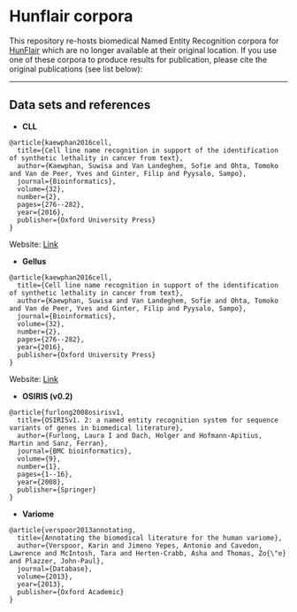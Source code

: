 # Hunflair corpora
This repository re-hosts biomedical Named Entity Recognition corpora for [HunFlair](https://github.com/flairNLP/flair/blob/master/resources/docs/HUNFLAIR.md) which are no longer available at 
their original location. If you use one of these corpora to produce results for publication, please cite the original 
publications (see list below):


-----

## Data sets and references

- **CLL**
```
@article{kaewphan2016cell,
  title={Cell line name recognition in support of the identification of synthetic lethality in cancer from text},
  author={Kaewphan, Suwisa and Van Landeghem, Sofie and Ohta, Tomoko and Van de Peer, Yves and Ginter, Filip and Pyysalo, Sampo},
  journal={Bioinformatics},
  volume={32},
  number={2},
  pages={276--282},
  year={2016},
  publisher={Oxford University Press}
}
```
Website: [Link](https://turkunlp.org/Cell-line-recognition/)
<br/> 

- **Gellus**
```
@article{kaewphan2016cell,
  title={Cell line name recognition in support of the identification of synthetic lethality in cancer from text},
  author={Kaewphan, Suwisa and Van Landeghem, Sofie and Ohta, Tomoko and Van de Peer, Yves and Ginter, Filip and Pyysalo, Sampo},
  journal={Bioinformatics},
  volume={32},
  number={2},
  pages={276--282},
  year={2016},
  publisher={Oxford University Press}
}
```
Website: [Link](https://turkunlp.org/Cell-line-recognition/)
<br/> 

- **OSIRIS (v0.2)**
```
@article{furlong2008osirisv1,
  title={OSIRISv1. 2: a named entity recognition system for sequence variants of genes in biomedical literature},
  author={Furlong, Laura I and Dach, Holger and Hofmann-Apitius, Martin and Sanz, Ferran},
  journal={BMC bioinformatics},
  volume={9},
  number={1},
  pages={1--16},
  year={2008},
  publisher={Springer}
}
```

- **Variome**
```
@article{verspoor2013annotating,
  title={Annotating the biomedical literature for the human variome},
  author={Verspoor, Karin and Jimeno Yepes, Antonio and Cavedon, Lawrence and McIntosh, Tara and Herten-Crabb, Asha and Thomas, Zo{\"e} and Plazzer, John-Paul},
  journal={Database},
  volume={2013},
  year={2013},
  publisher={Oxford Academic}
}
```
